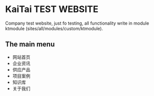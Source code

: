 KaiTai TEST WEBSITE
===

Company test website, just fo testing, all functionality write in module ktmodule (sites/all/modules/custom/ktmodule).

The main menu
---

* 网站首页
* 企业资讯
* 供应产品
* 项目案例
* 知识库
* 关于我们